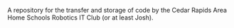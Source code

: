 A repository for the transfer and storage of code by the Cedar Rapids Area Home Schools Robotics IT Club (or at least Josh).